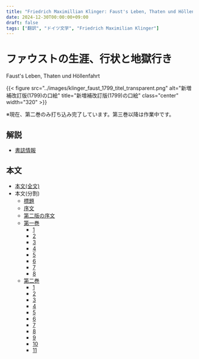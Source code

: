 ```yaml
---
title: "Friedrich Maximillian Klinger: Faust's Leben, Thaten und Höllenfahrt (1799)"
date: 2024-12-30T00:00:00+09:00
draft: false
tags: ["翻訳", "ドイツ文学", "Friedrich Maximilian Klinger"]
---
```


# ファウストの生涯、行状と地獄行き
Faust's Leben, Thaten und Höllenfahrt

{{< figure src="../images/klinger_faust_1799_titel_transparent.png" alt="新増補改訂版(1799)の口絵" title="新増補改訂版(1799)の口絵" class="center" width="320" >}}

※現在、第二巻のみ打ち込み完了しています。第三巻以降は作業中です。

## 解説
* [書誌情報](../pages/bibliography)

## 本文
* [本文(全文)](../pages/all)
* 本文(分割)
  * [標題](../pages/00/title)
  * [序文](../pages/00/vorwort)
  * [第二版の序文](../pages/00/vorwort2)
  * [第一巻](../pages/01/1-all)
    * [1](../pages/01/01-01)
    * [2](../pages/01/01-02)
    * [3](../pages/01/01-03)
    * [4](../pages/01/01-04)
    * [5](../pages/01/01-05)
    * [6](../pages/01/01-06)
    * [7](../pages/01/01-07)
    * [8](../pages/01/01-08)
  * [第二巻](../pages/02/2-all)
    * [1](../pages/02/02-01)
    * [2](../pages/02/02-02)
    * [3](../pages/02/02-03)
    * [4](../pages/02/02-04)
    * [5](../pages/02/02-05)
    * [6](../pages/02/02-06)
    * [7](../pages/02/02-07)
    * [8](../pages/02/02-08)
    * [9](../pages/02/02-09)
    * [10](../pages/02/02-10)
    * [11](../pages/02/02-11)